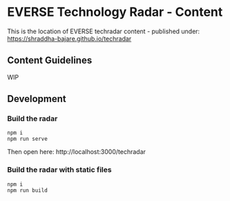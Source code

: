 # EVERSE Technology Radar - Content

This is the location of EVERSE techradar content - published under: https://shraddha-bajare.github.io/techradar


## Content Guidelines
WIP

## Development

### Build the radar
```
npm i
npm run serve
```

Then open here: http://localhost:3000/techradar

### Build the radar with static files
```
npm i
npm run build
```